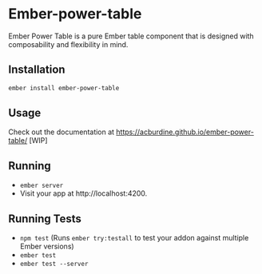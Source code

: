 # Ember-power-table

Ember Power Table is a pure Ember table component that is designed with composability and flexibility in mind.

## Installation

```bash
ember install ember-power-table
```

## Usage

Check out the documentation at https://acburdine.github.io/ember-power-table/ [WIP]

## Running

* `ember server`
* Visit your app at http://localhost:4200.

## Running Tests

* `npm test` (Runs `ember try:testall` to test your addon against multiple Ember versions)
* `ember test`
* `ember test --server`
